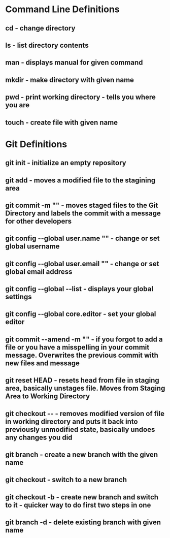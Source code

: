 # Command Line Definitions

## cd - change directory

## ls - list directory contents

## man <command> - displays manual for given command

## mkdir <foldername> - make directory with given name

## pwd - print working directory - tells you where you are 

## touch <filename> - create file with given name

# Git Definitions

## git init - initialize an empty repository

## git add <filename> - moves a modified file to the stagining area

## git commit -m "<message>" - moves staged files to the Git Directory and labels the commit with a message for other developers

## git config --global user.name "<username>" - change or set global username

## git config --global user.email "<email>" - change or set global email address

## git config --global --list - displays your global settings

## git config --global core.editor <editor of choice> - set your global editor
 
## git commit --amend -m "<new message>" - if you forgot to add a file or you have a misspelling in your commit message. Overwrites the previous commit with new files and message

## git reset HEAD <filename> - resets head from file in staging area, basically unstages file. Moves from Staging Area to Working Directory

## git checkout -- <filename> - removes modified version of file in working directory and puts it back into previously unmodified state, basically undoes any changes you did

## git branch <branchname> - create a new branch with the given name

## git checkout <branchname> - switch to a new branch

## git checkout -b <branchname> - create new branch and switch to it - quicker way to do first two steps in one

## git branch -d <branchname> - delete existing branch with given name
